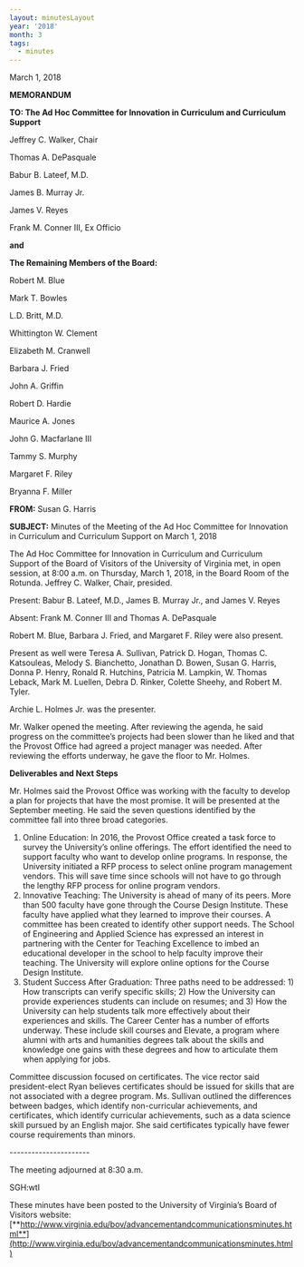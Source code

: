 ```yaml
---
layout: minutesLayout
year: '2018'
month: 3
tags:
  - minutes
---
```

March 1, 2018

**MEMORANDUM**

**TO: The Ad Hoc Committee for Innovation in Curriculum and Curriculum Support**

Jeffrey C. Walker, Chair

Thomas A. DePasquale

Babur B. Lateef, M.D.

James B. Murray Jr.

James V. Reyes

Frank M. Conner III, Ex Officio

**and**

**The Remaining Members of the Board:**

Robert M. Blue

Mark T. Bowles

L.D. Britt, M.D.

Whittington W. Clement

Elizabeth M. Cranwell

Barbara J. Fried

John A. Griffin

Robert D. Hardie

Maurice A. Jones

John G. Macfarlane III

Tammy S. Murphy

Margaret F. Riley

Bryanna F. Miller

**FROM:** Susan G. Harris

**SUBJECT:** Minutes of the Meeting of the Ad Hoc Committee for Innovation in Curriculum and Curriculum Support on March 1, 2018

The Ad Hoc Committee for Innovation in Curriculum and Curriculum Support of the Board of Visitors of the University of Virginia met, in open session, at 8:00 a.m. on Thursday, March 1, 2018, in the Board Room of the Rotunda. Jeffrey C. Walker, Chair, presided.

Present: Babur B. Lateef, M.D., James B. Murray Jr., and James V. Reyes

Absent: Frank M. Conner III and Thomas A. DePasquale

Robert M. Blue, Barbara J. Fried, and Margaret F. Riley were also present.

Present as well were Teresa A. Sullivan, Patrick D. Hogan, Thomas C. Katsouleas, Melody S. Bianchetto, Jonathan D. Bowen, Susan G. Harris, Donna P. Henry, Ronald R. Hutchins, Patricia M. Lampkin, W. Thomas Leback, Mark M. Luellen, Debra D. Rinker, Colette Sheehy, and Robert M. Tyler.

Archie L. Holmes Jr. was the presenter.

Mr. Walker opened the meeting. After reviewing the agenda, he said progress on the committee’s projects had been slower than he liked and that the Provost Office had agreed a project manager was needed. After reviewing the efforts underway, he gave the floor to Mr. Holmes.

**Deliverables and Next Steps**

Mr. Holmes said the Provost Office was working with the faculty to develop a plan for projects that have the most promise. It will be presented at the September meeting. He said the seven questions identified by the committee fall into three broad categories.

1.  Online Education: In 2016, the Provost Office created a task force to survey the University’s online offerings. The effort identified the need to support faculty who want to develop online programs. In response, the University initiated a RFP process to select online program management vendors. This will save time since schools will not have to go through the lengthy RFP process for online program vendors.
2.  Innovative Teaching: The University is ahead of many of its peers. More than 500 faculty have gone through the Course Design Institute. These faculty have applied what they learned to improve their courses. A committee has been created to identify other support needs. The School of Engineering and Applied Science has expressed an interest in partnering with the Center for Teaching Excellence to imbed an educational developer in the school to help faculty improve their teaching. The University will explore online options for the Course Design Institute.
3.  Student Success After Graduation: Three paths need to be addressed: 1) How transcripts can verify specific skills; 2) How the University can provide experiences students can include on resumes; and 3) How the University can help students talk more effectively about their experiences and skills. The Career Center has a number of efforts underway. These include skill courses and Elevate, a program where alumni with arts and humanities degrees talk about the skills and knowledge one gains with these degrees and how to articulate them when applying for jobs.

Committee discussion focused on certificates. The vice rector said president-elect Ryan believes certificates should be issued for skills that are not associated with a degree program. Ms. Sullivan outlined the differences between badges, which identify non-curricular achievements, and certificates, which identify curricular achievements, such as a data science skill pursued by an English major. She said certificates typically have fewer course requirements than minors.

\----------------------

The meeting adjourned at 8:30 a.m.

SGH:wtl

These minutes have been posted to the University of Virginia’s Board of Visitors website: [**http://www.virginia.edu/bov/advancementandcommunicationsminutes.html**](http://www.virginia.edu/bov/advancementandcommunicationsminutes.html)
